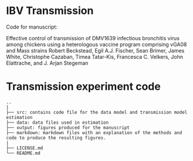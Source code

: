 # IBV Transmission
Code for manuscript:

Effective control of transmission of DMV1639 infectious bronchitis virus among chickens using a heterologous vaccine program comprising vGA08 and Mass strains
Robert Beckstead, Egil A.J. Fischer, Sean Brimer, James White, Christophe Cazaban, Timea Tatar-Kis, Francesca C. Velkers, John Elattrache, and J. Arjan Stegeman

# Transmission experiment code
```
..
|
├── src: contains code file for the data model and transmission model estimation
├── data: data files used in estimation
├── output: figures produced for the manuscript
├── markdown: markdown files with an explanation of the methods and code to produce the resulting figures.
|
├── LICENSE.md
└── README.md 
```
